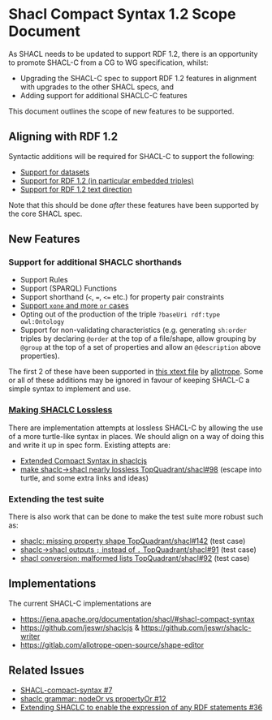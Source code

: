 # Shacl Compact Syntax 1.2 Scope Document

As SHACL needs to be updated to support RDF 1.2, there is an opportunity to promote SHACL-C from a CG to WG specification, whilst:
 - Upgrading the SHACL-C spec to support RDF 1.2 features in alignment with upgrades to the other SHACL specs, and
 - Adding support for additional SHACLC-C features

This document outlines the scope of new features to be supported.

## Aligning with RDF 1.2

Syntactic additions will be required for SHACL-C to support the following:

 - [Support for datasets](https://github.com/w3c/shacl/issues/22)
 - [Support for RDF 1.2 (in particular embedded triples)](https://github.com/w3c/shacl/issues/23)
 - [Support for RDF 1.2 text direction](https://github.com/w3c/shacl/issues/24)

Note that this should be done *after* these features have been supported by the core SHACL spec.

## New Features

### Support for additional SHACLC shorthands
 - Support Rules
 - Support (SPARQL) Functions
 - Support shorthand (`<`, `=`, `<=` etc.) for property pair constraints
 - [Support `xone` and more `or` cases](https://github.com/w3c/shacl/issues/12)
 - Opting out of the production of the triple `?baseUri rdf:type owl:Ontology`
 - Support for non-validating characteristics (e.g. generating `sh:order` triples by declaring `@order` at the top of a file/shape, allow grouping by `@group` at the top of a set of properties and allow an `@description` above properties).

The first 2 of these have been supported in [this xtext file](https://gitlab.com/allotrope-open-source/shape-editor/-/blob/master/src/com.osthus.shapes.shaclc.parent/com.osthus.shapes.shaclc/src/com/osthus/shapes/shaclc/SHACLC.xtext) by [allotrope](https://www.allotrope.org/). Some or all of these additions may be ignored in favour of keeping SHACL-C a simple syntax to implement and use.

### [Making SHACLC Lossless](https://github.com/w3c/shacl/issues/36)

There are implementation attempts at lossless SHACL-C by allowing the use of a more turtle-like syntax in places. We should align on a way of doing this and write it up in spec form. Existing attepts are:
 - [Extended Compact Syntax in shaclcjs](https://github.com/jeswr/shaclcjs?tab=readme-ov-file#extended-shacl-compact-syntax)
 - [make shaclc->shacl nearly lossless TopQuadrant/shacl#98](https://github.com/TopQuadrant/shacl/issues/98) (escape into turtle, and some extra links and ideas)

### Extending the test suite

There is also work that can be done to make the test suite more robust such as:
 - [shaclc: missing property shape TopQuadrant/shacl#142](https://github.com/TopQuadrant/shacl/issues/142) (test case)
 - [shaclc->shacl outputs `;` instead of `.` TopQuadrant/shacl#91](https://github.com/TopQuadrant/shacl/issues/91) (test case)
 - [shacl conversion: malformed lists TopQuadrant/shacl#92](https://github.com/TopQuadrant/shacl/issues/92) (test case)

## Implementations
The current SHACL-C implementations are
 - https://jena.apache.org/documentation/shacl/#shacl-compact-syntax
 - https://github.com/jeswr/shaclcjs & https://github.com/jeswr/shaclc-writer
 - https://gitlab.com/allotrope-open-source/shape-editor

## Related Issues
 - [SHACL-compact-syntax #7](https://github.com/w3c/shacl/issues/7)
 - [shaclc grammar: nodeOr vs propertyOr #12](https://github.com/w3c/shacl/issues/12)
 - [Extending SHACLC to enable the expression of any RDF statements #36](https://github.com/w3c/shacl/issues/36)
